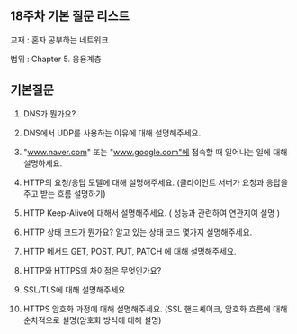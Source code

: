 ## 18주차 기본 질문 리스트

교재 : 혼자 공부하는 네트워크

범위 : Chapter 5. 응용계층

## 기본질문

1. DNS가 뭔가요?

2. DNS에서 UDP를 사용하는 이유에 대해 설명해주세요.

3. "www.naver.com" 또는 "www.google.com"에 접속할 때 일어나는 일에 대해 설명하세요.

4. HTTP의 요청/응답 모델에 대해 설명해주세요. (클라이언트 서버가 요청과 응답을 주고 받는 흐름 설명하기)

5. HTTP Keep-Alive에 대해서 설명해주세요. ( 성능과 관련하여 연관지여 설명 )

6. HTTP 상태 코드가 뭔가요? 알고 있는 상태 코드 몇가지 설명해주세요.

7. HTTP 메서드 GET, POST, PUT, PATCH 에 대해 설명해주세요.

8. HTTP와 HTTPS의 차이점은 무엇인가요?

9. SSL/TLS에 대해 설명해주세요

10. HTTPS 암호화 과정에 대해 설명해주세요. (SSL 핸드셰이크, 암호화 흐름에 대해 순차적으로 설명(암호화 방식에 대해 설명)
